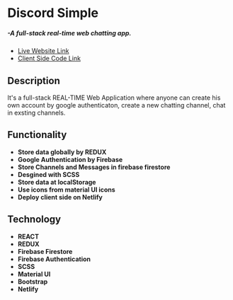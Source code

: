 <h1>Discord Simple</h1> <h5> -A full-stack real-time web chatting app.</h5>
   <ul> 
	  <li> <a target="_blank" href="https://simplediscord-akash.netlify.app/"> Live Website Link</a>
	  <li> <a target="_blank" href="https://github.com/alamgirakash2000/discord-simple"> Client Side Code Link</a>
   </ul>
    
<h2>Description </h2>
<p> It's a full-stack REAL-TIME Web Application where anyone can create his own account by google authenticaton,  create a new chatting channel, chat in exsting channels.</p>

<h2> Functionality </h2>
<ul>
  <li> <b> Store data globally by REDUX  </b>
  <li> <b> Google Authentication by Firebase</b>
  <li> <b> Store Channels and Messages in firebase firestore</b>
   <li> <b> Desgined with SCSS</b>
  <li> <b> Store data at localStorage
   <li> <b>Use icons from material UI icons</b>
  <li> <b> Deploy client side on Netlify</b>
</ul>
     
  <h2> Technology </h2>
   <ul> 
     <li> REACT
     <li> REDUX
     <li> Firebase Firestore
     <li> Firebase Authentication
      <li> SCSS
     <li> Material UI
     <li> Bootstrap
      <li>Netlify
 </ul>
